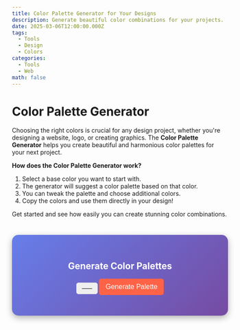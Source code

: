 ```yaml
---
title: Color Palette Generator for Your Designs
description: Generate beautiful color combinations for your projects.
date: 2025-03-06T12:00:00.000Z
tags:
  - Tools
  - Design
  - Colors
categories:
  - Tools
  - Web
math: false
---
```


# Color Palette Generator

Choosing the right colors is crucial for any design project, whether you're designing a website, logo, or creating graphics. The **Color Palette Generator** helps you create beautiful and harmonious color palettes for your next project.

**How does the Color Palette Generator work?**

1. Select a base color you want to start with.
2. The generator will suggest a color palette based on that color.
3. You can tweak the palette and choose additional colors.
4. Copy the colors and use them directly in your design!

Get started and see how easily you can create stunning color combinations.

<div class="color-palette-generator">
  <h2>Generate Color Palettes</h2>
  <input type="color" id="baseColor" />
  <button id="generatePaletteButton">Generate Palette</button>
  <div id="paletteOutput"></div>
</div>

<script>
  document.getElementById('generatePaletteButton').addEventListener('click', function() {
    const baseColor = document.getElementById('baseColor').value;
    const palette = generatePalette(baseColor);
    const paletteOutput = document.getElementById('paletteOutput');
    paletteOutput.innerHTML = '';
    
    palette.forEach(color => {
      const colorDiv = document.createElement('div');
      colorDiv.style.backgroundColor = color;
      colorDiv.classList.add('colorBox');
      paletteOutput.appendChild(colorDiv);
    });
  });

  function generatePalette(baseColor) {
    // Simple color palette generation based on lightness variations
    const colorList = [];
    for (let i = -5; i <= 5; i++) {
      colorList.push(lightenOrDarkenColor(baseColor, i * 10));
    }
    return colorList;
  }

  function lightenOrDarkenColor(color, amount) {
    let usePound = false;
    if (color[0] == "#") {
      color = color.slice(1);
      usePound = true;
    }

    const num = parseInt(color, 16);
    let r = (num >> 16) + amount;
    if (r > 255) r = 255;
    else if (r < 0) r = 0;

    let b = ((num >> 8) & 0x00FF) + amount;
    if (b > 255) b = 255;
    else if (b < 0) b = 0;

    let g = (num & 0x0000FF) + amount;
    if (g > 255) g = 255;
    else if (g < 0) g = 0;

    const colorString = (usePound ? "#" : "") + (r << 16 | b << 8 | g).toString(16).padStart(6, '0');
    return colorString;
  }
</script>

<style>
  .color-palette-generator {
    background: linear-gradient(135deg, #667eea, #764ba2);
    padding: 30px;
    border-radius: 15px;
    box-shadow: 0 5px 15px rgba(0, 0, 0, 0.3);
    color: white;
    text-align: center;
    margin-top: 40px;
  }

  .color-palette-generator input {
    padding: 10px;
    font-size: 1rem;
    border-radius: 5px;
    border: 1px solid #ddd;
    margin-bottom: 20px;
  }

  .color-palette-generator button {
    background-color: #FF6347;
    border-radius: 5px;
    padding: 10px 15px;
    border: none;
    cursor: pointer;
    color: white;
    font-size: 1rem;
  }

  .color-palette-generator button:hover {
    background-color: #FF4500;
  }

  .colorBox {
    width: 50px;
    height: 50px;
    margin: 5px;
    display: inline-block;
  }
</style>
